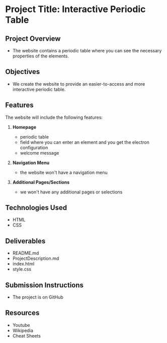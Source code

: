 # Project Title: Interactive Periodic Table

## Project Overview
- The website contains a periodic table where you can see the necessary properties of the elements.

## Objectives
- We create the website to provide an easier-to-access and more interactive periodic table.

## Features
The website will include the following features:

1. **Homepage**
    - periodic table
    - field where you can enter an element and you get the electron configuration
    - welcome message

2. **Navigation Menu**
    - the website won't have a navigation menu

3. **Additional Pages/Sections**
    - we won't have any additional pages or selections

## Technologies Used
- HTML
- CSS

## Deliverables
- README.md
- ProjectDescription.md
- index.html
- style.css

## Submission Instructions
- The project is on GitHub

## Resources
- Youtube
- Wikipedia
- Cheat Sheets
